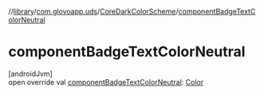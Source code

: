 //[library](../../../index.md)/[com.glovoapp.uds](../index.md)/[CoreDarkColorScheme](index.md)/[componentBadgeTextColorNeutral](component-badge-text-color-neutral.md)

# componentBadgeTextColorNeutral

[androidJvm]\
open override val [componentBadgeTextColorNeutral](component-badge-text-color-neutral.md): [Color](https://developer.android.com/reference/kotlin/androidx/compose/ui/graphics/Color.html)
